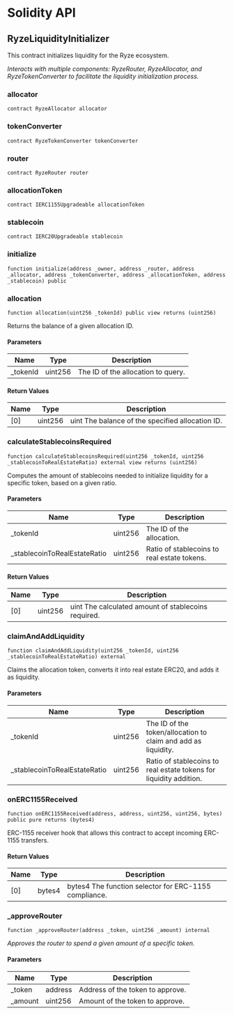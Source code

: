 # Solidity API

## RyzeLiquidityInitializer

This contract initializes liquidity for the Ryze ecosystem.

_Interacts with multiple components: RyzeRouter, RyzeAllocator, and RyzeTokenConverter to facilitate the liquidity initialization process._

### allocator

```solidity
contract RyzeAllocator allocator
```

### tokenConverter

```solidity
contract RyzeTokenConverter tokenConverter
```

### router

```solidity
contract RyzeRouter router
```

### allocationToken

```solidity
contract IERC1155Upgradeable allocationToken
```

### stablecoin

```solidity
contract IERC20Upgradeable stablecoin
```

### initialize

```solidity
function initialize(address _owner, address _router, address _allocator, address _tokenConverter, address _allocationToken, address _stablecoin) public
```

### allocation

```solidity
function allocation(uint256 _tokenId) public view returns (uint256)
```

Returns the balance of a given allocation ID.

#### Parameters

| Name | Type | Description |
| ---- | ---- | ----------- |
| _tokenId | uint256 | The ID of the allocation to query. |

#### Return Values

| Name | Type | Description |
| ---- | ---- | ----------- |
| [0] | uint256 | uint The balance of the specified allocation ID. |

### calculateStablecoinsRequired

```solidity
function calculateStablecoinsRequired(uint256 _tokenId, uint256 _stablecoinToRealEstateRatio) external view returns (uint256)
```

Computes the amount of stablecoins needed to initialize liquidity for a specific token, based on a given ratio.

#### Parameters

| Name | Type | Description |
| ---- | ---- | ----------- |
| _tokenId | uint256 | The ID of the allocation. |
| _stablecoinToRealEstateRatio | uint256 | Ratio of stablecoins to real estate tokens. |

#### Return Values

| Name | Type | Description |
| ---- | ---- | ----------- |
| [0] | uint256 | uint The calculated amount of stablecoins required. |

### claimAndAddLiquidity

```solidity
function claimAndAddLiquidity(uint256 _tokenId, uint256 _stablecoinToRealEstateRatio) external
```

Claims the allocation token, converts it into real estate ERC20, and adds it as liquidity.

#### Parameters

| Name | Type | Description |
| ---- | ---- | ----------- |
| _tokenId | uint256 | The ID of the token/allocation to claim and add as liquidity. |
| _stablecoinToRealEstateRatio | uint256 | Ratio of stablecoins to real estate tokens for liquidity addition. |

### onERC1155Received

```solidity
function onERC1155Received(address, address, uint256, uint256, bytes) public pure returns (bytes4)
```

ERC-1155 receiver hook that allows this contract to accept incoming ERC-1155 transfers.

#### Return Values

| Name | Type | Description |
| ---- | ---- | ----------- |
| [0] | bytes4 | bytes4 The function selector for ERC-1155 compliance. |

### _approveRouter

```solidity
function _approveRouter(address _token, uint256 _amount) internal
```

_Approves the router to spend a given amount of a specific token._

#### Parameters

| Name | Type | Description |
| ---- | ---- | ----------- |
| _token | address | Address of the token to approve. |
| _amount | uint256 | Amount of the token to approve. |

